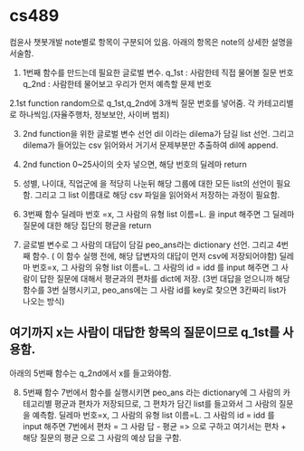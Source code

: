 # cs489
컴윤사 챗봇개발
note별로 항목이 구분되어 있음. 아래의 항목은 note의 상세한 설명을 서술함.

1. 1번째 함수를 만드는데 필요한 글로벌 변수. 
q_1st : 사람한테 직접 물어볼 질문 번호
q_2nd : 사람한테 물어보고 우리가 먼저 예측할 문제 번호

2.1st function
random으로 q_1st,q_2nd에 3개씩 질문 번호를 넣어줌.
각 카테고리별로 하나씩임.(자율주행차, 정보보안, 사이버 범죄)

3. 2nd function을 위한 글로벌 변수 선언
dil 이라는 dilema가 담길 list 선언. 
그리고 dilema가 들어있는 csv 읽어와서 거기서 문제부분만 추출하여 dil에 append.

4. 2nd function
0~25사이의 숫자 넣으면, 해당 번호의 딜레마 return

5. 성별, 나이대, 직업군에 을 적당히 나눈뒤 해당 그룹에 대한 모든 list의 선언이 필요함.
그리고 그 list 이름대로 해당 csv 파일을 읽어와서 저장하는 과정이 필요함.

6. 3번째 함수
딜레마 번호 =x, 그 사람의 유형 list 이름=L. 을 input 해주면
그 딜레마 질문에 대한 해당 집단의 평균을 return

7. 글로벌 변수로 그 사람의 대답이 담길 peo_ans라는 dictionary 선언.
그리고 4번째 함수. ( 이 함수 실행 전에, 해당 답변자의 대답이 먼저 csv에 저장되어야함)
딜레마 번호=x, 그 사람의 유형 list 이름=L. 그 사람의 id = idd 를 input 해주면
그 사람이 답한 질문에 대해서 평균과의 편차를 dict에 저장.
(3번 대답을 얻으니까 해당 함수를 3번 실행시키고, peo_ans에는 그 사람 id를 key로 찾으면 3칸짜리 list가 나오는 방식)


여기까지 x는 사람이 대답한 항목의 질문이므로 q_1st를 사용함.
-------------------------------------- 
아래의 5번째 함수는 q_2nd에서 x를 들고와야함.

8. 5번째 함수
7번에서 함수를 실행시키면 peo_ans 라는 dictionary에 그 사람의 카테고리별 평균과 편차가 저장되므로,
그 편차가 담긴 list를 들고와서 그 사람의 질문을 예측함.
딜레마 번호=x, 그 사람의 유형 list 이름=L. 그 사람의 id = idd 를 input 해주면
7번에서 편차 = 그 사람 답 - 평균 => 으로 구하고
여기서는 편차 + 해당 질문의 평균 으로 그 사람의 예상 답을 구함.
